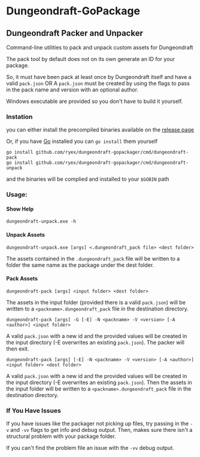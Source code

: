 # Dungeondraft-GoPackage

## Dungeondraft Packer and Unpacker

Command-line utilities to pack and unpack custom assets for Dungeondraft

The pack tool by default does not on its own generate an ID for your package.

So, it must have been pack at least once by Dungeondraft itself and have a valid `pack.json`
OR
A `pack.json` must be created by using the flags to pass in the pack name and version with an optional author.

Windows executable are provided so you don't have to build it yourself.

### Instation

you can either install the precompiled binaries available on the [release page](https://github.com/Ryex/Dungeondraft-GoPackager/releases)

Or, if you have [Go](https://go.dev/) installed you can `go install` them yourself

```shell
go install github.com/ryex/dungeondraft-gopackager/cmd/dungeondraft-pack
go install github.com/ryex/dungeondraft-gopackager/cmd/dungeondraft-unpack
```

and the binaries will be complied and installed to your `$GOBIN` path

### Usage:

#### Show Help
```
dungeondraft-unpack.exe -h
```

#### Unpack Assets
```
dungeondraft-unpack.exe [args] <.dungeondraft_pack file> <dest folder>
```
The assets contained in the `.dungeondraft_pack`  file will be written to a folder the same name as the package under the dest folder.

#### Pack Assets
```
dungeondraft-pack [args] <input folder> <dest folder>
```
The assets in the input folder (provided there is a valid `pack.json`) will be written to a `<packname>.dungeondraft_pack` file in the destination directory.

```
dungeondraft-pack [args] -G [-E] -N <packname> -V <version> [-A <author>] <input folder>
```
A valid `pack.json` with a new id and the provided values will be created in the input directory (-E overwrites an existing `pack.json`).
The packer will then exit.

```
dungeondraft-pack [args] [-E] -N <packname> -V <version> [-A <author>] <input folder> <dest folder>
```
A valid `pack.json` with a new id and the provided values will be created in the input directory (-E overwrites an existing `pack.json`).
Then the assets in the input folder will be written to a `<packname>.dungeondraft_pack` file in the destination directory.

### If You Have Issues

If you have issues like the packager not picking up files, try passing in the `-v` and `-vv` flags to get info and debug output. Then, makes sure there isn't a structural problem with your package folder.

If you can't find the problem file an issue with the `-vv` debug output.
